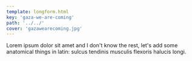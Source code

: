 ```yaml
---
template: longform.html
key: 'gaza-we-are-coming'
path: '../../'
cover: 'gazawearecoming.jpg'
---
```


Lorem ipsum dolor sit amet and I don't know the rest, let's add some anatomical things in latin: sulcus tendinis musculis flexoris halucis longi.